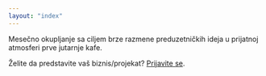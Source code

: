 ```yaml
---
layout: "index"
---
```


Mesečno okupljanje sa ciljem brze razmene preduzetničkih ideja u prijatnoj atmosferi prve jutarnje kafe.

Želite da predstavite vaš biznis/projekat? [Prijavite se](/in).